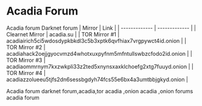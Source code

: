# Acadia Forum
Acadia forum Darknet forum
| Mirror  | Link  |
| ------------- | ------------- |
| Clearnet Mirror  | acadia.su  |
| TOR Mirror #1 | acadiairich5ci5wdosdypkbkdl3c5b3xptk6qvfhiax7vrgpywct4id.onion  |
| TOR Mirror #2 | acadiahack2oejjgyocvmzd4whotxuxpyfnm5mfntullswbzcfodo2id.onion  |
| TOR Mirror #3 | acadiaommrnym7kxzwkpli33z2ted5xnynsxaxklchoefg2xtg7fuuyd.onion  |
| TOR Mirror #4 | acadiazzolueeu5tjfs2dn6sessbgdyh74fcs55e6bx4a3umtbbjgkyd.onion  |


Acadia forum darknet forum,acadia,tor acadia ,onion acadia ,onion forums acadia forum
